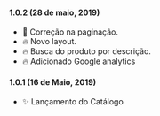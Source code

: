 #### 1.0.2 (28 de maio, 2019)

- 🐛 Correção na paginação.
- 🔥 Novo layout.
- 🔥 Busca do produto por descrição.
- 🔥 Adicionado Google analytics

#### 1.0.1 (16 de Maio, 2019)

- ✨ Lançamento do Catálogo
